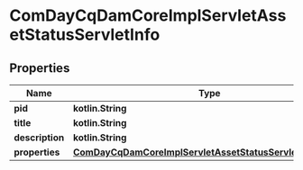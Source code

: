
# ComDayCqDamCoreImplServletAssetStatusServletInfo

## Properties
Name | Type | Description | Notes
------------ | ------------- | ------------- | -------------
**pid** | **kotlin.String** |  |  [optional]
**title** | **kotlin.String** |  |  [optional]
**description** | **kotlin.String** |  |  [optional]
**properties** | [**ComDayCqDamCoreImplServletAssetStatusServletProperties**](ComDayCqDamCoreImplServletAssetStatusServletProperties.md) |  |  [optional]



